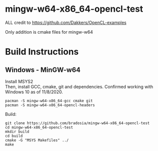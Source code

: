 # mingw-w64-x86_64-opencl-test

ALL credit to https://github.com/Dakkers/OpenCL-examples

Only addition is cmake files for mingw-w64

# Build Instructions

## Windows - MinGW-w64
Install MSYS2<BR>
Then, install GCC, cmake, git and dependencies. Confirmed working with Windows 10 as of 11/8/2020.
```shell
pacman -S mingw-w64-x86_64-gcc cmake git
pacman -S mingw-w64-x86_64-opencl-headers
```
Build:
```shell
git clone https://github.com/bradosia/mingw-w64-x86_64-opencl-test
cd mingw-w64-x86_64-opencl-test
mkdir build
cd build
cmake -G "MSYS Makefiles" ../
make
```